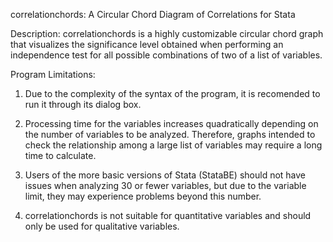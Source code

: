 correlationchords: A Circular Chord Diagram of Correlations for Stata

Description: correlationchords is a highly customizable circular chord graph that visualizes the significance level obtained when performing an independence test for all possible combinations of two of a list of variables.

Program Limitations:

1. Due to the complexity of the syntax of the program, it is recomended to run it through its dialog box.

2. Processing time for the variables increases quadratically depending on the number of variables to be analyzed. Therefore, graphs intended to check the relationship among a large list of variables may require a long time to calculate.

3. Users of the more basic versions of Stata (StataBE) should not have issues when analyzing 30 or fewer variables, but due to the variable limit, they may experience problems beyond this number.

4. correlationchords is not suitable for quantitative variables and should only be used for qualitative variables.
